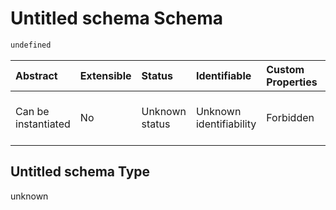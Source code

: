# Untitled schema Schema

```txt
undefined
```



| Abstract            | Extensible | Status         | Identifiable            | Custom Properties | Additional Properties | Access Restrictions | Defined In                                                                                                  |
| :------------------ | :--------- | :------------- | :---------------------- | :---------------- | :-------------------- | :------------------ | :---------------------------------------------------------------------------------------------------------- |
| Can be instantiated | No         | Unknown status | Unknown identifiability | Forbidden         | Allowed               | none                | [object-set-valid-1.json](../../../schemas/validation_tests/object-set-valid-1.json "open original schema") |

## Untitled schema Type

unknown
